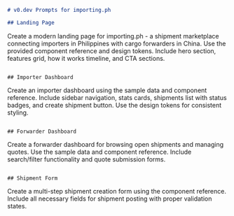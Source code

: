 ```markdown
# v0.dev Prompts for importing.ph

## Landing Page
```
Create a modern landing page for importing.ph - a shipment marketplace connecting importers in Philippines with cargo forwarders in China. Use the provided component reference and design tokens. Include hero section, features grid, how it works timeline, and CTA sections.
```

## Importer Dashboard
```
Create an importer dashboard using the sample data and component reference. Include sidebar navigation, stats cards, shipments list with status badges, and create shipment button. Use the design tokens for consistent styling.
```

## Forwarder Dashboard
```
Create a forwarder dashboard for browsing open shipments and managing quotes. Use the sample data and component reference. Include search/filter functionality and quote submission forms.
```

## Shipment Form
```
Create a multi-step shipment creation form using the component reference. Include all necessary fields for shipment posting with proper validation states.
```
```